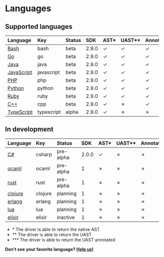 <!-- Code generated by 'make languages' DO NOT EDIT. -->
# Languages

## Supported languages

| Language   | Key        | Status  | SDK  | AST\* | UAST\*\* | Annotations\*\*\* | Container | Maintainer |
| :--------- | :--------- | :------ | :--- | :--- | :----- | :------------- | :-------- | :--------- |
| [Bash](https://github.com/bblfsh/bash-driver) | bash | beta | 2.9.0 | ✓ | ✓ | ✓ | [✓](https://hub.docker.com/r/bblfsh/bash-driver/) | [juanjux](https://github.com/juanjux) |
| [Go](https://github.com/bblfsh/go-driver) | go | beta | 2.9.0 | ✓ | ✓ | ✓ | [✓](https://hub.docker.com/r/bblfsh/go-driver/) | [dennwc](https://github.com/dennwc) |
| [Java](https://github.com/bblfsh/java-driver) | java | beta | 2.9.0 | ✓ | ✓ | ✓ | [✓](https://hub.docker.com/r/bblfsh/java-driver/) | [dennwc](https://github.com/dennwc) |
| [JavaScript](https://github.com/bblfsh/javascript-driver) | javascript | beta | 2.9.0 | ✓ | ✓ | ✓ | [✓](https://hub.docker.com/r/bblfsh/javascript-driver/) | [dennwc](https://github.com/dennwc) |
| [PHP](https://github.com/bblfsh/php-driver) | php | beta | 2.9.0 | ✓ | ✓ | ✓ | [✓](https://hub.docker.com/r/bblfsh/php-driver/) | [juanjux](https://github.com/juanjux) |
| [Python](https://github.com/bblfsh/python-driver) | python | beta | 2.9.0 | ✓ | ✓ | ✓ | [✓](https://hub.docker.com/r/bblfsh/python-driver/) | [juanjux](https://github.com/juanjux) |
| [Ruby](https://github.com/bblfsh/ruby-driver) | ruby | beta | 2.9.0 | ✓ | ✓ | ✓ | [✓](https://hub.docker.com/r/bblfsh/ruby-driver/) | [juanjux](https://github.com/juanjux) |
| [C++](https://github.com/bblfsh/cpp-driver) | cpp | beta | 2.9.0 | ✓ | ✗ | ✓ | [✓](https://hub.docker.com/r/bblfsh/cpp-driver/) | [juanjux](https://github.com/juanjux) |
| [TypeScript](https://github.com/bblfsh/typescript-driver) | typescript | alpha | 2.9.0 | ✓ | ✗ | ✗ | [✓](https://hub.docker.com/r/bblfsh/typescript-driver/) | [dennwc](https://github.com/dennwc) |

## In development

| Language   | Key        | Status  | SDK  | AST\* | UAST\*\* | Annotations\*\*\* | Container | Maintainer |
| :--------- | :--------- | :------ | :--- | :--- | :----- | :------------- | :-------- | :--------- |
| [C#](https://github.com/bblfsh/csharp-driver) | csharp | pre-alpha | 2.0.0 | ✓ | ✗ | ✗ | ✗ | - |
| [ocaml](https://github.com/bblfsh/ocaml-driver) | ocaml | pre-alpha | 1 | ✗ | ✗ | ✗ | ✗ | - |
| [rust](https://github.com/bblfsh/rust-driver) | rust | pre-alpha | 1 | ✗ | ✗ | ✗ | [✓](https://hub.docker.com/r/bblfsh/rust-driver/) | - |
| [clojure](https://github.com/bblfsh/clojure-driver) | clojure | planning | 1 | ✗ | ✗ | ✗ | ✗ | - |
| [erlang](https://github.com/bblfsh/erlang-driver) | erlang | planning | 1 | ✗ | ✗ | ✗ | ✗ | - |
| [lua](https://github.com/bblfsh/lua-driver) | lua | planning | 1 | ✗ | ✗ | ✗ | ✗ | - |
| [elixir](https://github.com/bblfsh/elixir-driver) | elixir | inactive | 1 | ✗ | ✗ | ✗ | ✗ | - |

* \* The driver is able to return the native AST
* \*\* The driver is able to return the UAST
* \*\*\* The driver is able to return the UAST annotated

**Don't see your favorite language? [Help us!](join-the-community.md)**
